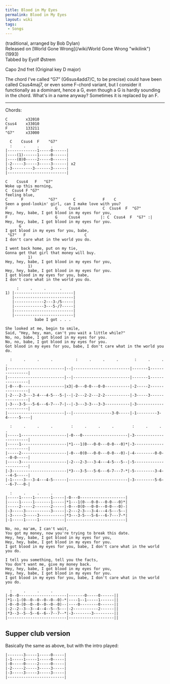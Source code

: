 ```yaml
---
title: Blood in My Eyes
permalink: Blood in My Eyes
layout: wiki
tags:
 - Songs
---
```


(traditional, arranged by Bob Dylan)  
Released on [World Gone Wrong](/wiki/World Gone Wrong "wikilink") (1993)  
Tabbed by Eyolf Østrem

Capo 2nd fret (Original key D major)

The chord I've called “G7” (G6sus4add7/C, to be precise) could have been
called Csus4maj7, or even some F-chord variant, but I consider it
functionally as a dominant, hence a G, even though a G is hardly
sounding in the chord. What's in a name anyway? Sometimes it is replaced
by an F.

* * * * *

Chords:

    C        x32010
    Csus4    x33010
    F        133211
    "G7"     x33000

      C    Csus4  F    "G7"
      :     .     .     .
    |-------------1-----0------|
    |----(1)------1-----0------|
    |----(0)0-----2-----0------|
    |-2-----3-----3-----3------| x2
    |-3---------3-------3------|
    |--------------------------|

    C    Csus4   F   "G7"
    Woke up this morning,
    C  Csus4 F "G7"
    feeling blue,
    C      F           "G7"       C            F    C
    Seen a good-lookin' girl, can I make love with you?
    F                     G     Csus4          C  Csus4  F  "G7"
    Hey, hey, babe, I got blood in my eyes for you,
    F                     G     Csus4         |: C  Csus4  F  "G7" :|
    Hey, hey, babe, I got blood in my eyes for you.
          G
    I got blood in my eyes for you, babe,
     "G7"   F                          C
    I don't care what in the world you do.

    I went back home, put on my tie,
    Gonna get that girl that money will buy.
              1)
    Hey, hey, babe, I got blood in my eyes for you,
              1)
    Hey, hey, babe, I got blood in my eyes for you.
    I got blood in my eyes for you, babe,
    I don't care what in the world you do.

         :     .     .      .
    1) |--------------------------|
       |--------------------------|
       |-------------2---3-/5-----|
       |-------------3---5-/7-----|
       |--------------------------|
       |--------------------------|
                 babe I got . . .

    She looked at me, begin to smile,
    Said, "Hey, hey, man, can't you wait a little while?"
    No, no, babe, I got blood in my eyes for you.
    No, no, babe, I got blood in my eyes for you.
    Got blood in my eyes for you, babe, I don't care what in the world you do.

      :     .     .     .          :     .     .     .       :     .     .     .
    |-------------------------|--|-------------------------|-------1----------------|
    |-------------------------|--|-------------------------|-------1----------------|
    |-0---0-------------------|x3|-0---0-0---0-0-----------|-2-----2----------------|
    |-2---2-3---3-4---4-5---5-|--|-2---2-2---2-2-----------|-3-----3----------------|
    |-3---3-5---5-6---6-7---7-|--|-3---3-3---3-3-----------|-3----------------------|
    |-------------------------|--|-----------------3-0-----|-1---------3-4-----5----|

      :     .     .     .        :     .     .     .        :     .     .     .
    |-----1--------------------|-0---0--------------------|-3-----------------------|
    |-----1--------------------|*1---1(0---0-0---0-0---0)*|-3-----------------------|
    |-----2--------------------|-0---0(0---0-0---0-0---0)-|-4---------0-0---0-0-----|
    |-----3--------------------|-2---2-3---3-4---4-5---5--|-5-----------------------|
    |-3------------------------|*3---3-5---5-6---6-7---7-*|-5---------3-4---4-5-----|
    |-1-----3---3-4---4-5------|--------------------------|-3---------5-6---6-7---0-|

      :     .     .     .
    |-----1-----1-------1-----|-0---0--------------------|
    |-----1-----1-------1-----|*1---1(0---0-0---0-0---0)*|
    |-----2-----2-------2-----|-0---0(0---0-0---0-0---0)-|
    |-3-----3-----------3-----|-2---2-3---3-4---4-5---5--|
    |-3-----3-----3-----------|*3---3-5---5-6---6-7---7-*|
    |-1-----1-----1-----------|--------------------------|

    No, no, ma'am, I can't wait,
    You got my money, now you're trying to break this date.
    Hey, hey, babe, I got blood in my eyes for you,
    Hey, hey, babe, I got blood in my eyes for you.
    I got blood in my eyes for you, babe, I don't care what in the world you do.

    I tell you something, tell you the facts,
    You don't want me, give my money back.
    Hey, hey, babe, I got blood in my eyes for you,
    Hey, hey, babe, I got blood in my eyes for you.
    I got blood in my eyes for you, babe, I don't care what in the world you do.

      :     .     .     .
    |-0--0---------------------|-------0-----0------||
    |*1--1-(0--0--0--0--0--0)-*|----1--1-----1------||
    |-0--0-(0--0--0--0--0--0)--|----0--------0------||
    |-2--2--3--3--4--4--5--5---|-2-----------2------||
    |*3--3--5--5--6--6--7--7--*|-3--------3---------||
    |--------------------------|--------------------||

<h2 class="songversion">
Supper club version

</h2>
Basically the same as above, but with the intro played:

    |-------3-----1-----0-----|
    |-1-----1-----1-----0-----|
    |-0-----0-----2-----0-----|
    |-2-----2-----3-----3-----|
    |-3-----3-----3-----3-----|
    |-------------------------|
